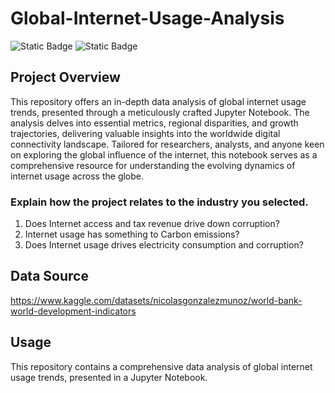# Global-Internet-Usage-Analysis 

![Static Badge](https://img.shields.io/badge/Project1_Global_Internet_Usage-Green)
![Static Badge](https://img.shields.io/badge/Data_Analytics-blue)

## Project Overview
This repository offers an in-depth data analysis of global internet usage trends, presented through a meticulously crafted Jupyter Notebook. The analysis delves into essential metrics, regional disparities, and growth trajectories, delivering valuable insights into the worldwide digital connectivity landscape. Tailored for researchers, analysts, and anyone keen on exploring the global influence of the internet, this notebook serves as a comprehensive resource for understanding the evolving dynamics of internet usage across the globe.

### Explain how the project relates to the industry you selected.

1. Does Internet access and tax revenue drive down corruption?
2. Internet usage has something to Carbon emissions?
3. Does Internet usage drives electricity consumption and corruption?

## Data Source
https://www.kaggle.com/datasets/nicolasgonzalezmunoz/world-bank-world-development-indicators

## Usage
This repository contains a comprehensive data analysis of global internet usage trends, presented in a Jupyter Notebook. 
